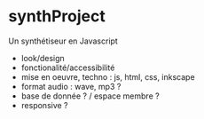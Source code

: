 # synthProject
Un synthétiseur en Javascript

- look/design
- fonctionalité/accessibilité
- mise en oeuvre, techno : js, html, css, inkscape
- format audio : wave, mp3 ?
- base de donnée ? / espace membre ?
- responsive ?